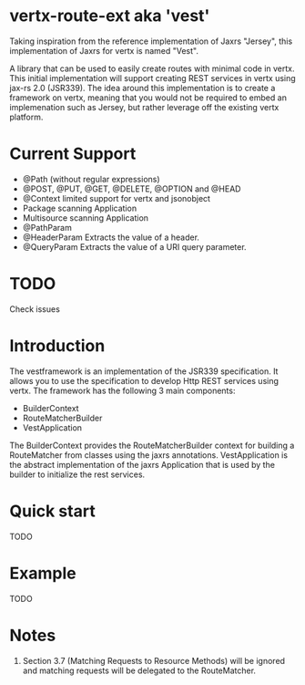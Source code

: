vertx-route-ext aka 'vest'
==========================

Taking inspiration from the reference implementation of Jaxrs "Jersey", this implementation of Jaxrs for vertx is named "Vest".

A library that can be used to easily create routes with minimal code in vertx. This initial implementation will support creating REST services in vertx using jax-rs 2.0 (JSR339). The idea around this implementation is to create a framework on vertx, meaning that you would not be required to embed an implemenation such as Jersey, but rather leverage off the existing vertx platform.

Current Support
===============
- @Path (without regular expressions)
- @POST, @PUT, @GET, @DELETE, @OPTION and @HEAD
- @Context limited support for vertx and jsonobject
- Package scanning Application
- Multisource scanning Application
- @PathParam
- @HeaderParam Extracts the value of a header.
- @QueryParam Extracts the value of a URI query parameter.

TODO
====
Check issues

Introduction
============
The vestframework is an implementation of the JSR339 specification. It allows you to use the specification to develop Http REST services using vertx.
The framework has the following 3 main components:
- BuilderContext
- RouteMatcherBuilder
- VestApplication

The BuilderContext provides the RouteMatcherBuilder context for building a RouteMatcher from classes using the jaxrs annotations. VestApplication is the abstract implementation of the jaxrs Application that is used by the builder to initialize the rest services.

Quick start
===========
TODO

Example
=======
TODO

Notes
=====
1. Section 3.7 (Matching Requests to Resource Methods) will be ignored and matching requests will be delegated to the RouteMatcher.

